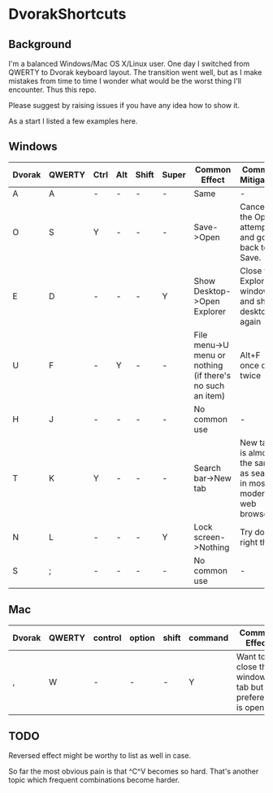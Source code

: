 # DvorakShortcuts

## Background

I'm a balanced Windows/Mac OS X/Linux user. One day I switched from QWERTY to Dvorak keyboard layout. The transition went well, but as I make mistakes from time to time I wonder what would be the worst thing I'll encounter. Thus this repo.

Please suggest by raising issues if you have any idea how to show it.

As a start I listed a few examples here.

## Windows

Dvorak|QWERTY|Ctrl|Alt|Shift|Super |Common Effect|Common Mitigation|Risk
------|------|----|---|-----|------|-------------|-----------------|----
A|A|-|-|-|-|Same|-|None
O|S|Y|-|-|-|Save->Open|Cancel the Open attempt and go back to Save.|Medium
E|D|-|-|-|Y|Show Desktop->Open Explorer|Close the Explorer window and show desktop again|Medium
U|F|-|Y|-|-|File menu->U menu or nothing (if there's no such an item)|Alt+F once or twice|Low
H|J|-|-|-|-|No common use|-|Low
T|K|Y|-|-|-|Search bar->New tab|New tab is almost the same as search in most modern web browsers|Meduim
N|L|-|-|-|Y|Lock screen->Nothing|Try do the right thing|Low
S|;|-|-|-|-|No common use|-|Low

## Mac

Dvorak|QWERTY|control|option|shift|command|Common Effect|Common Mitigation|Risk
------|------|-------|------|-----|-------|-------------|-----------------|----
,|W|-|-|-|Y|Want to close the window or tab but preference is opened|Close the preference window and try again.|Low


## TODO

Reversed effect might be worthy to list as well in case.

So far the most obvious pain is that ^C^V becomes so hard. That's another topic which frequent combinations become harder.
